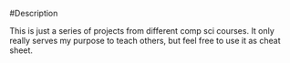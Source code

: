 #Description

This is just a series of projects from different comp sci courses. It only really serves my purpose to teach others, but
feel free to use it as cheat sheet.
